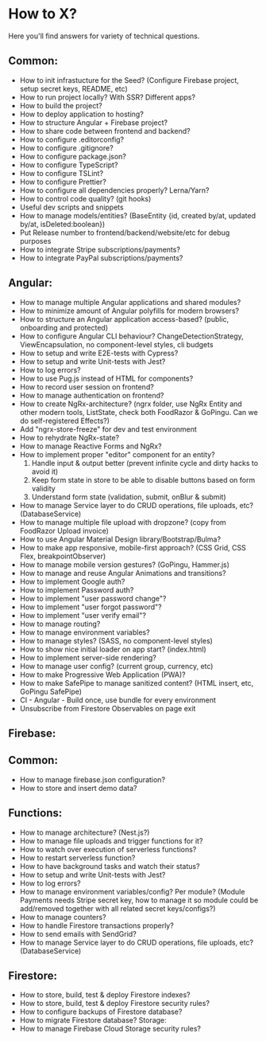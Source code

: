 # How to X?

Here you'll find answers for variety of technical questions. 

## Common:
* How to init infrastucture for the Seed? (Configure Firebase project, setup secret keys, README, etc)
* How to run project locally? With SSR? Different apps?
* How to build the project?
* How to deploy application to hosting?
* How to structure Angular + Firebase project?
* How to share code between frontend and backend?
* How to configure .editorconfig?
* How to configure .gitignore?
* How to configure package.json?
* How to configure TypeScript?
* How to configure TSLint?
* How to configure Prettier?
* How to configure all dependencies properly? Lerna/Yarn?
* How to control code quality? (git hooks)
* Useful dev scripts and snippets
* How to manage models/entities? (BaseEntity {id, created by/at, updated by/at, isDeleted:boolean})
* Put Release number to frontend/backend/website/etc for debug purposes
* How to integrate Stripe subscriptions/payments?
* How to integrate PayPal subscriptions/payments?

## Angular:
* How to manage multiple Angular applications and shared modules?
* How to minimize amount of Angular polyfills for modern browsers?
* How to structure an Angular application access-based? (public, onboarding and protected)
* How to configure Angular CLI behaviour? ChangeDetectionStrategy, ViewEncapsulation, no component-level styles, cli budgets
* How to setup and write E2E-tests with Cypress?
* How to setup and write Unit-tests with Jest?
* How to log errors?
* How to use Pug.js instead of HTML for components?
* How to record user session on frontend?
* How to manage authentication on frontend?
* How to create NgRx-architecture? (ngrx folder, use NgRx Entity and other modern tools, ListState<T>, check both FoodRazor & GoPingu. Can we do self-registered Effects?)
* Add "ngrx-store-freeze" for dev and test environment
* How to rehydrate NgRx-state?
* How to manage Reactive Forms and NgRx?
* How to implement proper "editor" component for an entity?
	1. Handle input & output better (prevent infinite cycle and dirty hacks to avoid it)
	2. Keep form state in store to be able to disable buttons based on form validity
	3. Understand form state (validation, submit, onBlur & submit)
* How to manage Service layer to do CRUD operations, file uploads, etc? (DatabaseService)
* How to manage multiple file upload with dropzone? (copy from FoodRazor Upload invoice)
* How to use Angular Material Design library/Bootstrap/Bulma?
* How to make app responsive, mobile-first approach? (CSS Grid, CSS Flex, breakpointObserver)
* How to manage mobile version gestures? (GoPingu, Hammer.js)
* How to manage and reuse Angular Animations and transitions?
* How to implement Google auth?
* How to implement Password auth?
* How to implement "user password change"?
* How to implement "user forgot password"?
* How to implement "user verify email"?
* How to manage routing?
* How to manage environment variables?
* How to manage styles? (SASS, no component-level styles)
* How to show nice initial loader on app start? (index.html)
* How to implement server-side rendering?
* How to manage user config? (current group, currency, etc) 
* How to make Progressive Web Application (PWA)?
* How to make SafePipe to manage sanitized content? (HTML insert, etc, GoPingu SafePipe)
* CI - Angular - Build once, use bundle for every environment
* Unsubscribe from Firestore Observables on page exit

## Firebase:

## Common:
* How to manage firebase.json configuration?
* How to store and insert demo data?

## Functions:
* How to manage architecture? (Nest.js?)
* How to manage file uploads and trigger functions for it?
* How to watch over execution of serverless functions?
* How to restart serverless function?
* How to have background tasks and watch their status?
* How to setup and write Unit-tests with Jest?
* How to log errors?
* How to manage environment variables/config? Per module? (Module Payments needs Stripe secret key, how to manage it so module could be add/removed together with all related secret keys/configs?)
* How to manage counters?
* How to handle Firestore transactions properly?
* How to send emails with SendGrid?
* How to manage Service layer to do CRUD operations, file uploads, etc? (DatabaseService)

## Firestore:
* How to store, build, test & deploy Firestore indexes?
* How to store, build, test & deploy Firestore security rules?
* How to configure backups of Firestore database?
* How to migrate Firestore database?
Storage:
* How to manage Firebase Cloud Storage security rules?
